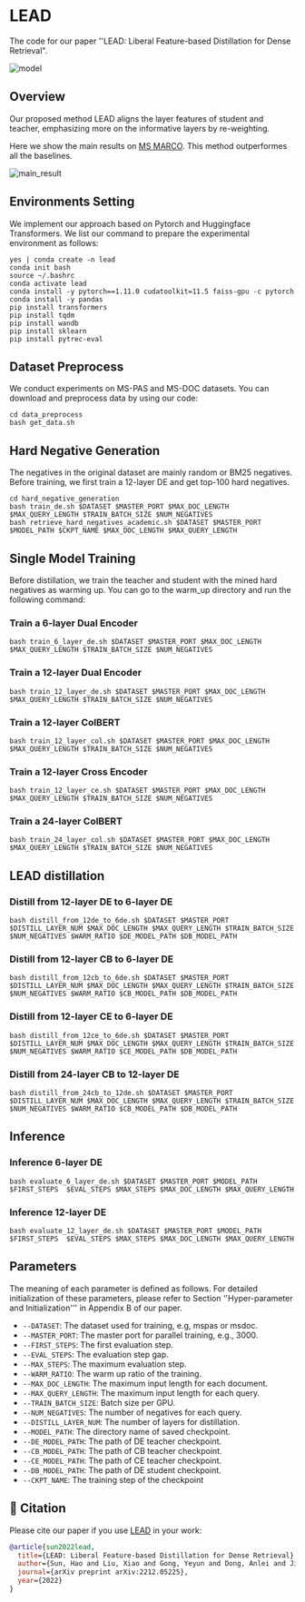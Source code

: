 # LEAD

The code for our paper ''LEAD: Liberal Feature-based Distillation for Dense Retrieval".

![model](/Users/haosun/Documents/资料/实习/MSRA/LEAD/LEAD_code_opensource/assets/model.jpg)

## Overview

Our proposed method LEAD aligns the layer features of student and teacher, emphasizing more on the informative layers by re-weighting.

Here we show the main results on [MS MARCO](https://microsoft.github.io/msmarco/). This method outperformes all the baselines.

![main_result](/Users/haosun/Documents/资料/实习/MSRA/LEAD/LEAD_code_opensource/assets/main_result-5029190.jpg)

## Environments Setting

We implement our approach based on Pytorch and Huggingface Transformers. We list our command to prepare the experimental environment as follows:

```
yes | conda create -n lead
conda init bash
source ~/.bashrc
conda activate lead
conda install -y pytorch==1.11.0 cudatoolkit=11.5 faiss-gpu -c pytorch
conda install -y pandas
pip install transformers
pip install tqdm
pip install wandb
pip install sklearn
pip install pytrec-eval
```

## Dataset Preprocess

We conduct experiments on MS-PAS and MS-DOC datasets. You can download and preprocess data by using our code:

```
cd data_preprocess
bash get_data.sh
```

## Hard Negative Generation

The negatives in the original dataset are mainly random or BM25 negatives. Before training, we first train a 12-layer DE and get top-100 hard negatives.

```
cd hard_negative_generation
bash train_de.sh $DATASET $MASTER_PORT $MAX_DOC_LENGTH $MAX_QUERY_LENGTH $TRAIN_BATCH_SIZE $NUM_NEGATIVES
bash retrieve_hard_negatives_academic.sh $DATASET $MASTER_PORT $MODEL_PATH $CKPT_NAME $MAX_DOC_LENGTH $MAX_QUERY_LENGTH
```

## Single Model Training

Before distillation, we train the teacher and student with the mined hard negatives as warming up. You can go to the warm_up directory and run the following command:

### Train a 6-layer Dual Encoder

```
bash train_6_layer_de.sh $DATASET $MASTER_PORT $MAX_DOC_LENGTH $MAX_QUERY_LENGTH $TRAIN_BATCH_SIZE $NUM_NEGATIVES
```

### Train a 12-layer Dual Encoder

```
bash train_12_layer_de.sh $DATASET $MASTER_PORT $MAX_DOC_LENGTH $MAX_QUERY_LENGTH $TRAIN_BATCH_SIZE $NUM_NEGATIVES
```

### Train a 12-layer ColBERT

```
bash train_12_layer_col.sh $DATASET $MASTER_PORT $MAX_DOC_LENGTH $MAX_QUERY_LENGTH $TRAIN_BATCH_SIZE $NUM_NEGATIVES
```

### Train a 12-layer Cross Encoder

```
bash train_12_layer_ce.sh $DATASET $MASTER_PORT $MAX_DOC_LENGTH $MAX_QUERY_LENGTH $TRAIN_BATCH_SIZE $NUM_NEGATIVES
```

### Train a 24-layer ColBERT

```
bash train_24_layer_col.sh $DATASET $MASTER_PORT $MAX_DOC_LENGTH $MAX_QUERY_LENGTH $TRAIN_BATCH_SIZE $NUM_NEGATIVES
```

## LEAD distillation

### Distill from 12-layer DE to 6-layer DE

```
bash distill_from_12de_to_6de.sh $DATASET $MASTER_PORT $DISTILL_LAYER_NUM $MAX_DOC_LENGTH $MAX_QUERY_LENGTH $TRAIN_BATCH_SIZE $NUM_NEGATIVES $WARM_RATIO $DE_MODEL_PATH $DB_MODEL_PATH
```

### Distill from 12-layer CB to 6-layer DE

```
bash distill_from_12cb_to_6de.sh $DATASET $MASTER_PORT $DISTILL_LAYER_NUM $MAX_DOC_LENGTH $MAX_QUERY_LENGTH $TRAIN_BATCH_SIZE $NUM_NEGATIVES $WARM_RATIO $CB_MODEL_PATH $DB_MODEL_PATH
```

### Distill from 12-layer CE to 6-layer DE

```
bash distill_from_12ce_to_6de.sh $DATASET $MASTER_PORT $DISTILL_LAYER_NUM $MAX_DOC_LENGTH $MAX_QUERY_LENGTH $TRAIN_BATCH_SIZE $NUM_NEGATIVES $WARM_RATIO $CE_MODEL_PATH $DB_MODEL_PATH
```

### Distill from 24-layer CB to 12-layer DE

```
bash distill_from_24cb_to_12de.sh $DATASET $MASTER_PORT $DISTILL_LAYER_NUM $MAX_DOC_LENGTH $MAX_QUERY_LENGTH $TRAIN_BATCH_SIZE $NUM_NEGATIVES $WARM_RATIO $CB_MODEL_PATH $DB_MODEL_PATH
```

## Inference

### Inference 6-layer DE

```
bash evaluate_6_layer_de.sh $DATASET $MASTER_PORT $MODEL_PATH $FIRST_STEPS  $EVAL_STEPS $MAX_STEPS $MAX_DOC_LENGTH $MAX_QUERY_LENGTH
```

### Inference 12-layer DE

```
bash evaluate_12_layer_de.sh $DATASET $MASTER_PORT $MODEL_PATH $FIRST_STEPS  $EVAL_STEPS $MAX_STEPS $MAX_DOC_LENGTH $MAX_QUERY_LENGTH
```

## Parameters
The meaning of each parameter is defined as follows. For detailed initialization of these parameters, please refer to Section ''Hyper-parameter and Initialization'''  in Appendix B of our paper.
- `--DATASET`: The dataset used for training, e.g, mspas or msdoc.
- `--MASTER_PORT`: The master port for parallel training, e.g., 3000.
- `--FIRST_STEPS`: The first evaluation step.
- `--EVAL_STEPS`: The evaluation step gap.
- `--MAX_STEPS`: The maximum evaluation step.
- `--WARM_RATIO`: The warm up ratio of the training.
- `--MAX_DOC_LENGTH`: The maximum input length for each document.
- `--MAX_QUERY_LENGTH`: The maximum input length for each query.
- `--TRAIN_BATCH_SIZE`: Batch size per GPU.
- `--NUM_NEGATIVES`: The number of negatives for each query.
- `--DISTILL_LAYER_NUM`: The number of layers for distillation.
- `--MODEL_PATH`: The directory name of saved checkpoint.
- `--DE_MODEL_PATH`: The path of DE teacher checkpoint.
- `--CB_MODEL_PATH`: The path of CB teacher checkpoint.
- `--CE_MODEL_PATH`: The path of CE teacher checkpoint.
- `--DB_MODEL_PATH`: The path of DE student checkpoint.
- `--CKPT_NAME`: The training step of the checkpoint

## 📜 Citation

Please cite our paper if you use [LEAD](https://arxiv.org/abs/2212.05225) in your work:
```bibtex
@article{sun2022lead,
  title={LEAD: Liberal Feature-based Distillation for Dense Retrieval},
  author={Sun, Hao and Liu, Xiao and Gong, Yeyun and Dong, Anlei and Jiao, Jian and Lu, Jingwen and Zhang, Yan and Jiang, Daxin and Yang, Linjun and Majumder, Rangan and others},
  journal={arXiv preprint arXiv:2212.05225},
  year={2022}
}
```
